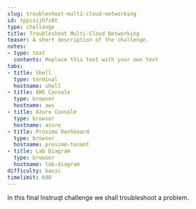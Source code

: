 ```yaml
---
slug: troubleshoot-multi-cloud-networking
id: tppcsijh7s0t
type: challenge
title: Troubleshoot Multi-Cloud Networking
teaser: A short description of the challenge.
notes:
- type: text
  contents: Replace this text with your own text
tabs:
- title: Shell
  type: terminal
  hostname: shell
- title: AWS Console
  type: browser
  hostname: aws
- title: Azure Console
  type: browser
  hostname: azure
- title: Prosimo Dashboard
  type: browser
  hostname: prosimo-tenant
- title: Lab Diagram
  type: browser
  hostname: lab-diagram
difficulty: basic
timelimit: 600
---
```


In this final Instruqt challenge we shall troubleshoot a problem.